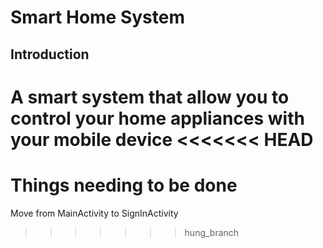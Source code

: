 # Smart Home System

## Introduction
A smart system that allow you to control your home appliances with your mobile device
<<<<<<< HEAD
=======

# Things needing to be done
Move from MainActivity to SignInActivity
>>>>>>> hung_branch
